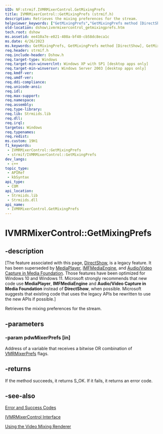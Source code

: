 ```yaml
---
UID: NF:strmif.IVMRMixerControl.GetMixingPrefs
title: IVMRMixerControl::GetMixingPrefs (strmif.h)
description: Retrieves the mixing preferences for the stream.
helpviewer_keywords: ["GetMixingPrefs","GetMixingPrefs method [DirectShow]","GetMixingPrefs method [DirectShow]","IVMRMixerControl interface","IVMRMixerControl interface [DirectShow]","GetMixingPrefs method","IVMRMixerControl.GetMixingPrefs","IVMRMixerControl::GetMixingPrefs","IVMRMixerControlGetMixingPrefs","dshow.ivmrmixercontrol_getmixingprefs","strmif/IVMRMixerControl::GetMixingPrefs"]
old-location: dshow\ivmrmixercontrol_getmixingprefs.htm
tech.root: dshow
ms.assetid: ee410a7e-e021-408a-bf40-cb58dc8eca1c
ms.date: 4/26/2023
ms.keywords: GetMixingPrefs, GetMixingPrefs method [DirectShow], GetMixingPrefs method [DirectShow],IVMRMixerControl interface, IVMRMixerControl interface [DirectShow],GetMixingPrefs method, IVMRMixerControl.GetMixingPrefs, IVMRMixerControl::GetMixingPrefs, IVMRMixerControlGetMixingPrefs, dshow.ivmrmixercontrol_getmixingprefs, strmif/IVMRMixerControl::GetMixingPrefs
req.header: strmif.h
req.include-header: Dshow.h
req.target-type: Windows
req.target-min-winverclnt: Windows XP with SP1 [desktop apps only]
req.target-min-winversvr: Windows Server 2003 [desktop apps only]
req.kmdf-ver: 
req.umdf-ver: 
req.ddi-compliance: 
req.unicode-ansi: 
req.idl: 
req.max-support: 
req.namespace: 
req.assembly: 
req.type-library: 
req.lib: Strmiids.lib
req.dll: 
req.irql: 
targetos: Windows
req.typenames: 
req.redist: 
ms.custom: 19H1
f1_keywords:
 - IVMRMixerControl::GetMixingPrefs
 - strmif/IVMRMixerControl::GetMixingPrefs
dev_langs:
 - c++
topic_type:
 - APIRef
 - kbSyntax
api_type:
 - COM
api_location:
 - Strmiids.lib
 - Strmiids.dll
api_name:
 - IVMRMixerControl.GetMixingPrefs
---
```


# IVMRMixerControl::GetMixingPrefs


## -description

\[The feature associated with this page, [DirectShow](/windows/win32/directshow/directshow), is a legacy feature. It has been superseded by [MediaPlayer](/uwp/api/Windows.Media.Playback.MediaPlayer), [IMFMediaEngine](/windows/win32/api/mfmediaengine/nn-mfmediaengine-imfmediaengine), and [Audio/Video Capture in Media Foundation](windows/win32/medfound/audio-video-capture-in-media-foundation). Those features have been optimized for Windows 10 and Windows 11. Microsoft strongly recommends that new code use **MediaPlayer**, **IMFMediaEngine** and **Audio/Video Capture in Media Foundation** instead of **DirectShow**, when possible. Microsoft suggests that existing code that uses the legacy APIs be rewritten to use the new APIs if possible.\]

Retrieves the mixing preferences for the stream.

## -parameters

### -param pdwMixerPrefs [in]

Address of a variable that receives a bitwise OR combination of <a href="/windows/desktop/api/strmif/ne-strmif-vmrmixerprefs">VMRMixerPrefs</a> flags.

## -returns

If the method succeeds, it returns S_OK. If it fails, it returns an error code.

## -see-also

<a href="/windows/desktop/DirectShow/error-and-success-codes">Error and Success Codes</a>



<a href="/windows/desktop/api/strmif/nn-strmif-ivmrmixercontrol">IVMRMixerControl Interface</a>



<a href="/windows/desktop/DirectShow/using-the-video-mixing-renderer">Using the Video Mixing Renderer</a>